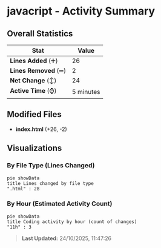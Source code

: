 # javacript - Activity Summary 

## Overall Statistics

| Stat                   | Value                                                             |
| ---------------------- | ----------------------------------------------------------------- |
| **Lines Added** (➕)   | 26                                          |
| **Lines Removed** (➖) | 2                                        |
| **Net Change** (↕)    | 24                |
| **Active Time** (⌚)   | 5 minutes |


## Modified Files
- **index.html** (+26, -2)

## Visualizations

### By File Type (Lines Changed)

```mermaid
pie showData
title Lines changed by file type
".html" : 28
```

### By Hour (Estimated Activity Count)

```mermaid
pie showData
title Coding activity by hour (count of changes)
"11h" : 3
```


> **Last Updated:** 24/10/2025, 11:47:26